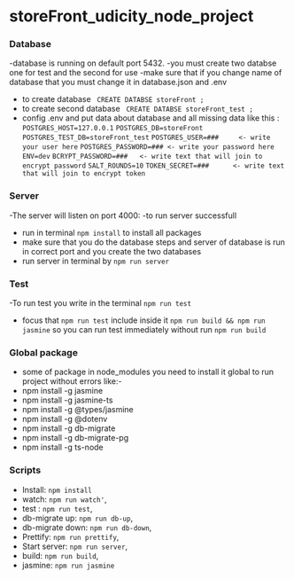 # storeFront_udicity_node_project
### Database 
-database is running on default port 5432.
-you must create two databse one for test and the second for use
-make sure that if you change name of database that you must change it in database.json and .env
* to create database        ``` CREATE DATABSE storeFront ;```
* to create second database ``` CREATE DATABSE storeFront_test ;```
* config .env and put data about database and all missing data like this :
    ```POSTGRES_HOST=127.0.0.1```
    ```POSTGRES_DB=storeFront```
    ```POSTGRES_TEST_DB=storeFront_test```
    ```POSTGRES_USER=###     <- write your user here```
    ```POSTGRES_PASSWORD=### <- write your password here```
    ```ENV=dev```
    ```BCRYPT_PASSWORD=###   <- write text that will join to encrypt password```
    ```SALT_ROUNDS=10```
    ```TOKEN_SECRET=###      <- write text that will join to encrypt token```
    
### Server
-The server will listen on port 4000:
-to run server successfull
* run in terminal ```npm install``` to install all packages
* make sure that you do the database steps and server of database is run in correct port and you create the two databases
* run server in terminal by ```npm run server```

### Test
-To run test you write in the terminal ```npm run test``` 
* focus that ```npm run test``` include inside it ```npm run build && npm run jasmine``` so you can run test immediately without run ```npm run build``` 

### Global package
- some of package in node_modules you need to install it global to run project without errors like:-
- npm install -g jasmine
- npm install -g jasmine-ts
- npm install -g @types/jasmine
- npm install -g @dotenv
- npm install -g db-migrate
- npm install -g db-migrate-pg
- npm install -g ts-node

### Scripts
- Install:            ```npm install```
- watch:              ```npm run watch'```,
- test :              ```npm run test```,
- db-migrate up:      ```npm run db-up```,
- db-migrate down:    ```npm run db-down```,
- Prettify:           ```npm run prettify```,
- Start server:       ```npm run server```,
- build:              ```npm run build```,
- jasmine:            ```npm run jasmine```

